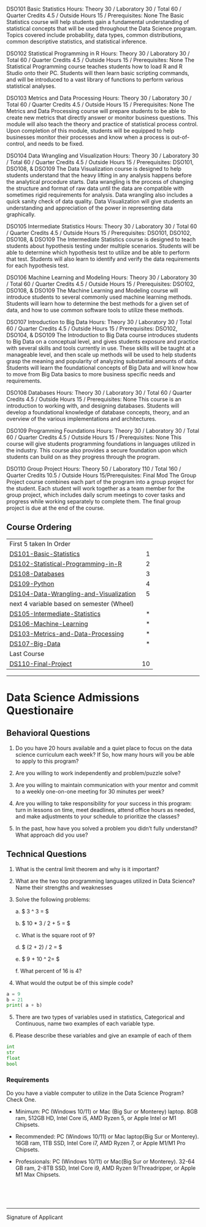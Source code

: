 DSO101 Basic Statistics
Hours: Theory 30 / Laboratory 30 / Total 60 / Quarter Credits 4.5 / Outside Hours 15 / Prerequisites: None
The Basic Statistics course will help students gain a fundamental understanding of statistical concepts that will be used throughout the Data Science program. Topics covered include probability, data types, common distributions, common descriptive statistics, and statistical inference.

DSO102 Statistical Programming in R
Hours: Theory 30 / Laboratory 30 / Total 60 / Quarter Credits 4.5 / Outside Hours 15 / Prerequisites: None
The Statistical Programming course teaches students how to load R and R Studio onto their PC. Students will then learn basic scripting commands, and will be introduced to a vast library of functions to perform various statistical analyses.

DSO103 Metrics and Data Processing
Hours: Theory 30 / Laboratory 30 / Total 60 / Quarter Credits 4.5 / Outside Hours 15 / Prerequisites: None
The Metrics and Data Processing course will prepare students to be able to create new metrics that directly answer or monitor business questions. This module will also teach the theory and practice of statistical process control. Upon completion of this module, students will be equipped to help businesses monitor their processes and know when a process is out-of-control, and needs to be fixed.

DSO104 Data Wrangling and Visualization
Hours: Theory 30 / Laboratory 30 / Total 60 / Quarter Credits 4.5 / Outside Hours 15 / Prerequisites: DSO101, DSO108, & DSO109
The Data Visualization course is designed to help students understand that the heavy lifting in any analysis happens before the analytical procedure starts. Data wrangling is the process of changing the structure and format of raw data until the data are compatible with sometimes rigid requirements for analysis. Data wrangling also includes a quick sanity check of data quality. Data Visualization will give students an understanding and appreciation of the power in representing data graphically.

DSO105 Intermediate Statistics
Hours: Theory 30 / Laboratory 30 / Total 60 / Quarter Credits 4.5 / Outside Hours 15 / Prerequisites: DSO101, DSO102, DSO108, & DSO109
The Intermediate Statistics course is designed to teach students about hypothesis testing under multiple scenarios. Students will be able to determine which hypothesis test to utilize and be able to perform that test. Students will also learn to identify and verify the data requirements for each hypothesis test.

DSO106 Machine Learning and Modeling
Hours: Theory 30 / Laboratory 30 / Total 60 / Quarter Credits 4.5 / Outside Hours 15 / Prerequisites: DSO102, DSO108, & DSO109
The Machine Learning and Modeling course will introduce students to several commonly used machine learning methods. Students will learn how to determine the best methods for a given set of data, and how to use common software tools to utilize these methods.

DSO107 Introduction to Big Data
Hours: Theory 30 / Laboratory 30 / Total 60 / Quarter Credits 4.5 / Outside Hours 15 / Prerequisites: DSO102, DSO104, & DSO109
The Introduction to Big Data course introduces students to Big Data on a conceptual level, and gives students exposure and practice with several skills and tools currently in use. These skills will be taught at a manageable level, and then scale up methods will be used to help students grasp the meaning and popularity of analyzing substantial amounts of data. Students will learn the foundational concepts of Big Data and will know how to move from Big Data basics to more business specific needs and requirements.

DSO108 Databases
Hours: Theory 30 / Laboratory 30 / Total 60 / Quarter Credits 4.5 / Outside Hours 15 / Prerequisites: None
This course is an introduction to working with, and designing databases. Students will develop a foundational knowledge of database concepts, theory, and an overview of the various implementations and architectures.

DSO109 Programming Foundations
Hours: Theory 30 / Laboratory 30 / Total 60 / Quarter Credits 4.5 / Outside Hours 15 / Prerequisites: None
This course will give students programming foundations in languages utilized in the industry. This course also provides a secure foundation upon which students can build on as they progress through the program.

DSO110 Group Project
Hours: Theory 50 / Laboratory 110 / Total 160 / Quarter Credits 10.5 / Outside Hours 15/Prerequisites: Final Mod
The Group Project course combines each part of the program into a group project for the student. Each student will work together as a team member for the group project, which includes daily scrum meetings to cover tasks and progress while working separately to complete them. The final group project is due at the end of the course.

## Course Ordering 

|                     |    |
|:---                 |---:|
|First 5 taken In Order||
|[DS101-Basic-Statistics](DS101-Basic-Statistics/DS101-Syllabus.md)|1|
|[DS102-Statistical-Programming-in-R](DS102-Statistical-Programming-in-R/DS102-Syllabus.md)       |2|
|[DS108-Databases](DS108-Databases/DS108-Syllabus.md)      |3|
|[DS109-Python](DS109-Python/DS109-Syllabus.md)    |4|
|[DS104-Data-Wrangling-and-Visualization](DS104-Data-Wrangling-and-Visualization/DS104-Syllabus.md) 	      |5|
|next 4 variable based on semester (Wheel)||
|[DS105-Intermediate-Statistics](DS105-Intermediate-Statistics/DS105-Syllabus.md)	  |*|
|[DS106-Machine-Learning](DS106-Machine-Learning/DS106-Syllabus.md)	  |* |
|[DS103-Metrics-and-Data-Processing](DS103-Metrics-and-Data-Processing/DS103-Syllabus.md)      |*|
|[DS107-Big-Data](DS107-Big-Data/DS107-Syllabus.md)|*|
|Last Course||
|[DS110-Final-Project](DS110-Final-Project/DS110-Syllabus.md)|10|

<hr style="border: 0; height: 1px; background-image: linear-gradient(to right, rgba(0, 0, 0, 0), rgba(0, 0, 0, 0.75), rgba(0, 0, 0, 0));"/>

# Data Science Admissions Questionaire

## Behavioral Questions

1. Do you have 20 hours available and a quiet place to focus on the data science curriculum each week? If So, how many hours will you be able to apply to this program?

2. Are you willing to work independently and problem/puzzle solve?

3. Are you willing to maintain communication with your mentor and commit to a weekly one-on-one meeting for 30 minutes per week?

4. Are you willing to take responsibility for your success in this program: turn in lessons on time, meet deadlines, attend office hours as needed, and make adjustments to your schedule to prioritize the classes? 

5. In the past, how have you solved a problem you didn’t fully understand? What approach did you use?



## Technical Questions

1. What is the central limit theorem and why is it important?


2. What are the two top programming languages utilized in Data Science? Name their strengths and weaknesses


3. Solve the following problems:

    a. $ 3 ^ 3 = $ 

    b. $ 10 * 3  / 2 + 5 = $

    c. What is the square root of 9?

    d. $ (2 + 2) / 2 = $

    e. $ 9 + 10 ^ 2= $

    f. What percent of 16 is 4?

4. What would the output be of this simple code?

```python
a = 9
b = 21
print( a + b) 
```

5. There are two types of variables used in statistics, Categorical and Continuous, name two examples of each variable type.



6. Please describe these variables and give an example of each of them

```python
int
str
float
bool
```

### Requirements

Do you have a viable computer to utilize in the Data Science Program? Check One.

- Minimum: PC (Windows 10/11) or Mac (Big Sur or Monterey) laptop. 8GB ram, 512GB HD, Intel Core i5,  AMD Ryzen 5, or Apple Intel or M1 Chipsets.

- Recommended: PC (Windows 10/11) or Mac laptop(Big Sur or Monterey). 16GB ram, 1TB SSD, Intel Core i7, AMD Ryzen 7, or Apple M1/M1 Pro Chipsets.

- Professionals: PC (Windows 10/11) or Mac(Big Sur or Monterey). 32-64 GB ram, 2-8TB SSD, Intel Core i9, AMD Ryzen 9/Threadripper, or Apple M1 Max Chipsets.

<br/>
<br/>
<br/>




______________________________
Signature of Applicant
